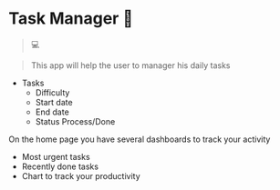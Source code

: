 # Task Manager 📝

>💻

> This app will help the user to manager his daily tasks

- Tasks
  - Difficulty
  - Start date
  - End date
  - Status Process/Done

On the home page you have several dashboards to track your activity

- Most urgent tasks
- Recently done tasks
- Chart to track your productivity
